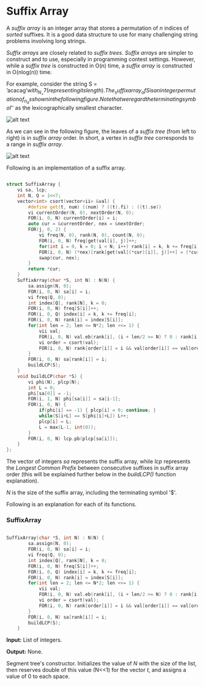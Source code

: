 # Suffix Array

A _suffix array_ is an integer array that stores a permutation of _n_ indices of _sorted_ suffixes. It is a good data structure to use for many challenging string problems involving long strings.

_Suffix arrays_ are closely related to _suffix trees_. _Suffix arrays_ are simpler to construct and to use, especially in programming contest settings. However, while a _suffix tree_ is constructed in O(n) time, a _suffix array_ is constructed in O(nlog(n)) time.

For example, consider the string S = ’acacag$’ with _N_ = 7 (representing its length). The _suffix array_ of S is an integer permutation of _n_ as shown in the following figure. Note that we regard the terminating symbol '$' as the lexicographically
smallest character.

![alt text](https://i.imgur.com/FLHe7Vg.png)

As we can see in the following figure, the leaves of a _suffix tree_ (from left to right) is in _suffix array_ order. In short, a vertex in _suffix tree_ corresponds to a range in _suffix array_.

![alt text](https://imgur.com/3NDD2FD)

Following is an implementation of a suffix array.

```cpp

struct SuffixArray {
	vi sa, lcp;
	int N, Q = 1<<7;
	vector<int> csort(vector<ii> &val) {
		#define get(t, num) ((num) ? ((t).fi) : ((t).se))
		vi currentOrder(N, 0), nextOrder(N, 0);
		FOR(i, 0, N) currentOrder[i] = i;
		auto cur = &currentOrder, nex = &nextOrder;
		FOR(j, 0, 2) {
			vi freq(N, 0), rank(N, 0), count(N, 0);
			FOR(i, 0, N) freq[get(val[i], j)]++;
			for(int i = 0, k = 0; i < N; i++) rank[i] = k, k += freq[i];	
			FOR(i, 0, N) (*nex)[rank[get(val[(*cur)[i]], j)]++] = (*cur)[i];
			swap(cur, nex);
		}
		return *cur;
	}
	SuffixArray(char *S, int N) : N(N) {
		sa.assign(N, 0);
		FOR(i, 0, N) sa[i] = i;
		vi freq(Q, 0);
		int index[Q], rank[N], k = 0;
		FOR(i, 0, N) freq[S[i]]++;
		FOR(i, 0, Q) index[i] = k, k += freq[i];
		FOR(i, 0, N) rank[i] = index[S[i]];
		for(int len = 2; len <= N*2; len <<= 1) {
			vii val;
			FOR(i, 0, N) val.eb(rank[i], (i + len/2 >= N) ? 0 : rank[i + len/2]);
			vi order = csort(val);
			FOR(i, 0, N) rank[order[i]] = i && val[order[i]] == val[order[i-1]] ? rank[order[i-1]] : i;
		}
		FOR(i, 0, N) sa[rank[i]] = i;
		buildLCP(S);
	}
	void buildLCP(char *S) {
		vi phi(N), plcp(N);
		int L = 0;
		phi[sa[0]] = -1;
		FOR(i, 1, N) phi[sa[i]] = sa[i-1];
		FOR(i, 0, N) {
			if(phi[i] == -1) { plcp[i] = 0; continue; }
			while(S[i+L] == S[phi[i]+L]) L++;
			plcp[i] = L;
			L = max(L-1, int(0));
		}
		FOR(i, 0, N) lcp.pb(plcp[sa[i]]);
	}
};

```

The vector of integers _sa_ represents the suffix array, while _lcp_ represents the _Longest Common Prefix_ between consecutive suffixes in suffix array order (this will be explained further below in the _buildLCP()_ function explanation).

_N_ is the size of the suffix array, including the terminating symbol '$'.

Following is an explanation for each of its functions.

### SuffixArray

```cpp

SuffixArray(char *S, int N) : N(N) {
		sa.assign(N, 0);
		FOR(i, 0, N) sa[i] = i;
		vi freq(Q, 0);
		int index[Q], rank[N], k = 0;
		FOR(i, 0, N) freq[S[i]]++;
		FOR(i, 0, Q) index[i] = k, k += freq[i];
		FOR(i, 0, N) rank[i] = index[S[i]];
		for(int len = 2; len <= N*2; len <<= 1) {
			vii val;
			FOR(i, 0, N) val.eb(rank[i], (i + len/2 >= N) ? 0 : rank[i + len/2]);
			vi order = csort(val);
			FOR(i, 0, N) rank[order[i]] = i && val[order[i]] == val[order[i-1]] ? rank[order[i-1]] : i;
		}
		FOR(i, 0, N) sa[rank[i]] = i;
		buildLCP(S);
	}

```

**Input:** List of integers.

**Output:** None.

Segment tree's constructor. Initializes the value of _N_ with the size of the list, then reserves double of this value (N<<1) for the vector _t_, and assigns a value of 0 to each space.
